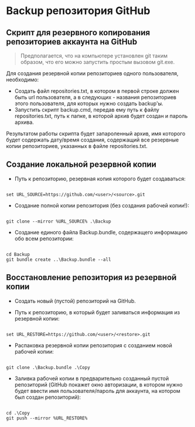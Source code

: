 ﻿
# Backup репозитория GitHub



## Скрипт для резервного копирования репозиториев аккаунта на GitHub

> Предполагается, что на компьютере установлен git таким образом, что его можно запустить простым вызовом git.exe.

Для создания резервной копии репозиториев одного пользователя, необходимо:

- Создать файл repositories.txt, в котором в первой строке должен быть url пользователя, а в следующих - названия репозиториев этого пользователя, для которых нужно создать backup'ы.
- Запустить скрипт backup.cmd, передав ему путь к файлу repositories.txt, путь к папке, в которой архив будет создан и пароль архива.

Результатом работы скрипта будет запароленный архив, имя которого будет содержать дату/время создания, содержащий все резервные копии репозиториев, указанных в файле repositories.txt.

## Создание локальной резервной копии



- Путь к репозиторию, резервная копия которого будет создаваться:


```

set URL_SOURCE=https://github.com/<user>/<source>.git

```



- Создание полной копии репозитория (без создания рабочей копии!):


```

git clone --mirror %URL_SOURCE% .\Backup

```



- Создание единого файла Backup.bundle, содержащего информацию обо всем репозитории:


```

cd Backup
git bundle create ..\Backup.bundle --all

```



## Восстановление репозитория из резервной копии



- Создать новый (пустой) репозиторий на GitHub.

- Путь к репозиторию, в который будет заливаться информация из резервной копии:


```

set URL_RESTORE=https://github.com/<user>/<restore>.git

```



- Распаковка резервной копии репозитория с созданием новой рабочей копии:


```

git clone .\Backup.bundle .\Copy

```



- Заливка рабочей копии в предварительно созданный пустой репозиторий (GitHub покажет окно авторизации, в котором нужно будет ввести имя пользователя/пароль для аккаунта, на котором был создан репозиторий):


```

cd .\Copy
git push --mirror %URL_RESTORE%

```
